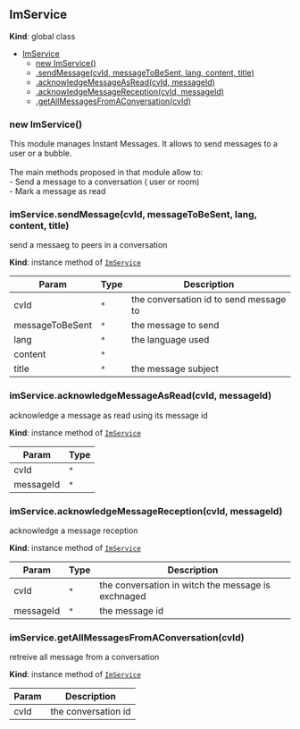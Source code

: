 <a name="ImService"></a>

## ImService
**Kind**: global class  

* [ImService](#ImService)
    * [new ImService()](#new_ImService_new)
    * [.sendMessage(cvId, messageToBeSent, lang, content, title)](#ImService+sendMessage)
    * [.acknowledgeMessageAsRead(cvId, messageId)](#ImService+acknowledgeMessageAsRead)
    * [.acknowledgeMessageReception(cvId, messageId)](#ImService+acknowledgeMessageReception)
    * [.getAllMessagesFromAConversation(cvId)](#ImService+getAllMessagesFromAConversation)

<a name="new_ImService_new"></a>

### new ImService()
This module manages Instant Messages. It allows to send messages to a user or a bubble.     <br><br>     The main methods proposed in that module allow to: <br>     - Send a message to a conversation ( user or room) <br>     - Mark a message as read <br>

<a name="ImService+sendMessage"></a>

### imService.sendMessage(cvId, messageToBeSent, lang, content, title)
send a messaeg to peers in a conversation

**Kind**: instance method of [<code>ImService</code>](#ImService)  

| Param | Type | Description |
| --- | --- | --- |
| cvId | <code>\*</code> | the conversation id to send message to |
| messageToBeSent | <code>\*</code> | the message to send |
| lang | <code>\*</code> | the language used |
| content | <code>\*</code> |  |
| title | <code>\*</code> | the message subject |

<a name="ImService+acknowledgeMessageAsRead"></a>

### imService.acknowledgeMessageAsRead(cvId, messageId)
acknowledge a message as read using its message id

**Kind**: instance method of [<code>ImService</code>](#ImService)  

| Param | Type |
| --- | --- |
| cvId | <code>\*</code> | 
| messageId | <code>\*</code> | 

<a name="ImService+acknowledgeMessageReception"></a>

### imService.acknowledgeMessageReception(cvId, messageId)
acknowledge a message reception

**Kind**: instance method of [<code>ImService</code>](#ImService)  

| Param | Type | Description |
| --- | --- | --- |
| cvId | <code>\*</code> | the conversation in witch the message is exchnaged |
| messageId | <code>\*</code> | the message id |

<a name="ImService+getAllMessagesFromAConversation"></a>

### imService.getAllMessagesFromAConversation(cvId)
retreive all message from a conversation

**Kind**: instance method of [<code>ImService</code>](#ImService)  

| Param | Description |
| --- | --- |
| cvId | the conversation id |


